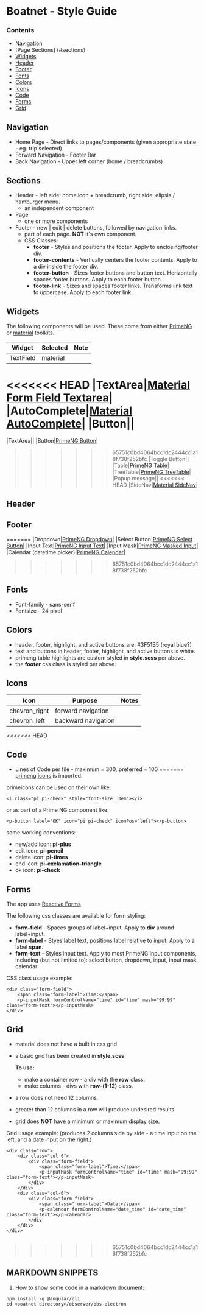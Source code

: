 # Boatnet - Style Guide

### Contents
  - [Navigation](#navigation)  
  - [Page Sections] (#sections)  
  - [Widgets](#widgets)
  - [Header](#header)
  - [Footer](#footer)
  - [Fonts](#fonts)
  - [Colors](#colors)
  - [Icons](#icons)
  - [Code](#code)
  - [Forms](#forms)
  - [Grid](#grid)


## Navigation
* Home Page - Direct links to pages/components (given appropriate state - eg. trip selected)
* Forward Navigation - Footer Bar
* Back Navigation - Upper left corner (home / breadcrumbs)


## Sections
 * Header - left side: home icon + breadcrumb, right side: elipsis / hamburger menu.
    - an independent component
 * Page
    - one or more components
 * Footer - new | edit | delete buttons, followed by navigation links.
    - part of each page.  **NOT** it's own component.
    - CSS Classes:
      - **footer** - Styles and positions the footer.  Apply to enclosing/footer div.
      - **footer-contents** - Vertically centers the footer contents.  Apply to a div inside the footer div.
      - **footer-button** - Sizes footer buttons and button text.  Horizontally spaces footer buttons.  Apply to each footer button.
      - **footer-link** - Sizes and spaces footer links.  Transforms link text to uppercase.  Apply to each footer link.  


## Widgets
The following components will be used.  These come from either [PrimeNG](https://www.primefaces.org/primeng/#/) or [material](https://material.angular.io) toolkits.

|Widget|Selected|Note       |
|------|--------|-----------|
|TextField|material||
<<<<<<< HEAD
|TextArea|[Material Form Field Textarea](https://material.angular.io/components/form-field/overview)|
|AutoComplete|[Material AutoComplete](https://material.angular.io/components/autocomplete/overview)|
|Button||
=======
|TextArea||
|Button|[PrimeNG Button](https://www.primefaces.org/primeng/#/button)|
>>>>>>> 65751c0bd4064bcc1dc2444cc1a18f738f252bfc
|Toggle Button||
|Table|[PrimeNG Table](https://www.primefaces.org/primeng/#/table)|
|TreeTable|[PrimeNG TreeTable](https://www.primefaces.org/primeng/#/treetable)|
|Popup message||
<<<<<<< HEAD
|SideNav|[Material SideNav](https://material.angular.io/components/sidenav/overview)|

## Header

## Footer
=======
|Dropdown|[PrimeNG Dropdown](https://www.primefaces.org/primeng/#/dropdown)|
|Select Button|[PrimeNG Select Button](https://www.primefaces.org/primeng/#/selectbutton)|
|Input Text|[PrimeNG Input Text](https://www.primefaces.org/primeng/#/inputtext)|
|Input Mask|[PrimeNG Masked Input](https://www.primefaces.org/primeng/#/inputmask)|
|Calendar (datetime picker)|[PrimeNG Calendar](https://www.primefaces.org/primeng/#/calendar)|


>>>>>>> 65751c0bd4064bcc1dc2444cc1a18f738f252bfc

## Fonts
* Font-family - sans-serif
* Fontsize - 24 pixel


## Colors
* header, footer, highlight, and active buttons are: #3F51B5  (royal blue?)
* text and buttons in header, footer, highlight, and active buttons is white.
* primeng table highlights are custom styled in **style.scss** per above.
* the **footer** css class is styled per above.
 

## Icons
|Icon|Purpose|Notes|
|-|-|-|
|chevron_right|forward navigation||
|chevron_left|backward navigation||

<<<<<<< HEAD
## Code
* Lines of Code per file - maximum = 300, preferred = 100
=======
[primeng icons](https://www.primefaces.org/primeng/#/icons) is imported.

primeicons can be used on their own like:
```
<i class="pi pi-check" style="font-size: 3em"></i>
```
or as part of a Prime NG component like:
```
<p-button label="OK" icon="pi pi-check" iconPos="left"></p-button>
```

some working conventions:  
* new/add icon: **pi-plus**  
* edit icon: **pi-pencil**  
* delete icon: **pi-times**  
* end icon: **pi-exclamation-triangle**  
* ok icon: **pi-check**  
 
## Forms

The app uses [Reactive Forms](https://angular.io/guide/reactive-forms)  

The following css classes are available for form styling:
* **form-field** - Spaces groups of label+input. Apply to **div** around label+input.
* **form-label** - Styes label text, positions label relative to input.  Apply to a label **span**.
* **form-text** - Styles input text.  Apply to most PrimeNG input components, including (but not limited to): select button, dropdown, input, input mask, calendar.

CSS class usage example:
```
<div class="form-field">
    <span class="form-label">Time:</span>
    <p-inputMask formControlName="time" id="time" mask="99:99" class="form-text"></p-inputMask>
</div>
```

## Grid

 * material does not have a built in css grid
 * a basic grid has been created in **style.scss**
   
    **To use:**
     - make a container row - a div with the **row** class.
     - make columns - divs with **row-(1-12)** class.
   
* a row does not need 12 columns.  
* greater than 12 columns in a row will produce undesired results.  
* grid does **NOT** have a minimum or maximum display size.
 
Grid usage example: (produces 2 columns side by side - a time input on the left, and a date input on the right.)
```
<div class="row">
    <div class="col-6">
        <div class="form-field">
            <span class="form-label">Time:</span>
            <p-inputMask formControlName="time" id="time" mask="99:99" class="form-text"></p-inputMask>
        </div>
    </div>
    <div class="col-6">
        <div class="form-field">
            <span class="form-label">Date:</span>
            <p-calendar formControlName="date_time" id="date_time" class="form-text"></p-calendar>
        </div
    </div>
</div>
    
```
>>>>>>> 65751c0bd4064bcc1dc2444cc1a18f738f252bfc

## MARKDOWN SNIPPETS

1. How to show some code in a markdown document:
```
npm install -g @angular/cli
cd <boatnet directory>/observer/obs-electron
```


